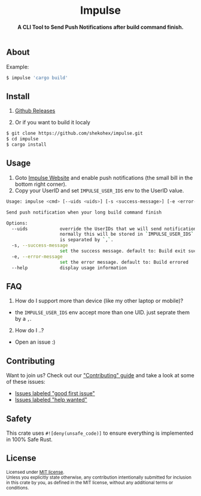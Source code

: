 <h1 align="center">Impulse</h1>
<div align="center">
  <strong>
    A CLI Tool to Send Push Notifications after build command finish.
  </strong>
</div>

<br />

## About

Example:

```bash
$ impulse 'cargo build'
```

## Install

1. [Github Releases](https://github.com/shekohex/impulse/releases)

2. Or if you want to build it localy

```bash
$ git clone https://github.com/shekohex/impulse.git
$ cd impulse
$ cargo install
```

## Usage

1. Goto [Impulse Website](https://impulse-build.netlify.app/) and enable push notifications (the small bill in the bottom right corner).
2. Copy your UserID and set `IMPULSE_USER_IDS` env to the UserID value.

```bash
Usage: impulse <cmd> [--uids <uids>] [-s <success-message>] [-e <error-message>]

Send push notification when your long build command finish

Options:
  --uids            override the UserIDs that we will send notification to.
                    normally this will be stored in `IMPULSE_USER_IDS` env. UIDs
                    is separated by `,`.
  -s, --success-message
                    set the success message. default to: Build exit successfully
  -e, --error-message
                    set the error message. default to: Build errored
  --help            display usage information
```

## FAQ

1. How do I support more than device (like my other laptop or mobile)?

- the `IMPULSE_USER_IDS` env accept more than one UID. just seprate them by a `,`.

2. How do I ..?

- Open an issue :)

## Contributing

Want to join us? Check out our ["Contributing" guide][contributing] and take a
look at some of these issues:

- [Issues labeled "good first issue"][good-first-issue]
- [Issues labeled "help wanted"][help-wanted]

[contributing]: https://github.com/shekohex/impulse/blob/master/.github/CONTRIBUTING.md
[good-first-issue]: https://github.com/shekohex/impulse/labels/good%20first%20issue
[help-wanted]: https://github.com/shekohex/impulse/labels/help%20wanted

## Safety

This crate uses `#![deny(unsafe_code)]` to ensure everything is implemented in
100% Safe Rust.

## License

<sup>
Licensed under <a href="LICENSE">MIT license</a>.
</sup>

<br/>

<sub>
Unless you explicitly state otherwise, any contribution intentionally submitted
for inclusion in this crate by you, as defined in the MIT license, without any additional terms or conditions.
</sub>
